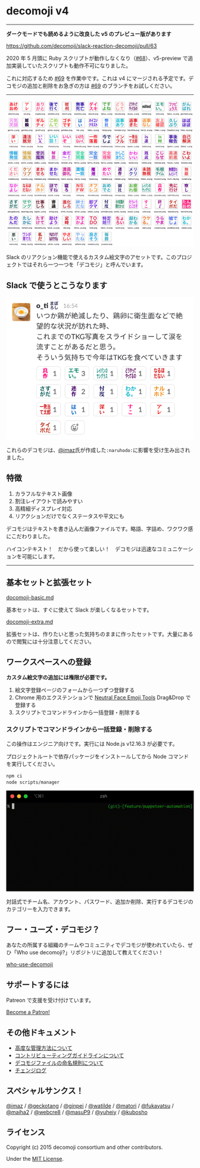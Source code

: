 # decomoji v4

---

**ダークモードでも読めるように改良した v5 のプレビュー版があります**

https://github.com/decomoji/slack-reaction-decomoji/pull/63

2020 年 5 月頭に Ruby スクリプトが動作しなくなり（[#68](https://github.com/decomoji/slack-reaction-decomoji/pull/68)）、v5-preview で追加実装していたスクリプトも動作不可になりました。

これに対応するため [#69](https://github.com/decomoji/slack-reaction-decomoji/pull/69) を作業中です。これは v4 にマージされる予定です。デコモジの追加と削除をお急ぎの方は [#69](https://github.com/decomoji/slack-reaction-decomoji/pull/69) のブランチをお試しください。

---

![](docs/images/ss_basic.png)

Slack のリアクション機能で使えるカスタム絵文字のアセットです。このプロジェクトではそれら一つ一つを「デコモジ」と呼んでいます。

## Slack で使うとこうなります

![](docs/images/ss_using.png)

これらのデコモジは、[@imaz](https://github.com/imaz)氏が作成した`:naruhodo:`に影響を受け生み出されました。

## 特徴

1. カラフルなテキスト画像
2. 割注レイアウトで読みやすい
3. 高精細ディスプレイ対応
4. リアクションだけでなくステータスや平文にも

デコモジはテキストを書き込んだ画像ファイルです。略語、字詰め、ワクワク感にこだわりました。

ハイコンテキスト！　だから使って楽しい！　デコモジは迅速なコミュニケーションを可能にします。

---

## 基本セットと拡張セット

[docomoji-basic.md](docs/decomoji-basic.md)

基本セットは、すぐに使えて Slack が楽しくなるセットです。

[docomoji-extra.md](docs/decomoji-extra.md)

拡張セットは、作りたいと思った気持ちのままに作ったセットです。大量にあるので閲覧には十分注意してください。

## ワークスペースへの登録

**カスタム絵文字の追加には権限が必要です。**

1. 絵文字登録ページのフォームから一つずつ登録する
2. Chrome 用のエクステンションで [Neutral Face Emoji Tools](https://chrome.google.com/webstore/detail/neutral-face-emoji-tools/anchoacphlfbdomdlomnbbfhcmcdmjej) Drag&Drop で登録する
3. スクリプトでコマンドラインから一括登録・削除する

### スクリプトでコマンドラインから一括登録・削除する

この操作はエンジニア向けです。実行には Node.js v12.16.3 が必要です。

プロジェクトルートで依存パッケージをインストールしてから Node コマンドを実行してください。

```bash
npm ci
node scripts/manager
```

![](docs/images/ss_inpuirer.gif)

対話式でチーム名、アカウント、パスワード、追加か削除、実行するデコモジのカテゴリーを入力できます。

## フー・ユーズ・デコモジ？

あなたの所属する組織のチームやコミュニティでデコモジが使われていたら、ぜひ「Who use decomoji?」リポジトリに追加して教えてください！

[who-use-decomoji](https://github.com/decomoji/who-use-decomoji)

## サポートするには

Patreon で支援を受け付けています。

<a href="https://www.patreon.com/bePatron?u=486549" data-patreon-widget-type="become-patron-button">Become a Patron!</a><script async src="https://c6.patreon.com/becomePatronButton.bundle.js"></script>

## その他ドキュメント

- [高度な管理方法について](docs/ADVANCE.md)
- [コントリビューティングガイドラインについて](docs/CONTRIBUTING.md)
- [デコモジファイルの命名規則について](docs/NOTATIONS.md)
- [チェンジログ](docs/CHANGES.md)

## スペシャルサンクス！

[@imaz](https://github.com/imaz/) / [@geckotang](https://github.com/geckotang/) / [@ginpei](https://github.com/ginpei/) / [@watilde](https://github.com/watilde/) / [@matori](https://github.com/matori/) / [@fukayatsu](https://github.com/fukayatsu/) / [@maiha2](https://github.com/maiha2/) / [@webcre8](https://github.com/webcre8/) / [@masuP9](https://github.com/masuP9/) / [@yuheiy](https://github.com/yuheiy) / [@kubosho](https://github.com/kubosho)

## ライセンス

Copyright (c) 2015 decomoji consortium and other contributors.

Under the [MIT License](LICENSE.txt).
